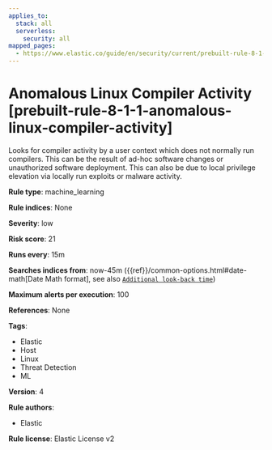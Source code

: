 ```yaml
---
applies_to:
  stack: all
  serverless:
    security: all
mapped_pages:
  - https://www.elastic.co/guide/en/security/current/prebuilt-rule-8-1-1-anomalous-linux-compiler-activity.html
---
```


# Anomalous Linux Compiler Activity [prebuilt-rule-8-1-1-anomalous-linux-compiler-activity]

Looks for compiler activity by a user context which does not normally run compilers. This can be the result of ad-hoc software changes or unauthorized software deployment. This can also be due to local privilege elevation via locally run exploits or malware activity.

**Rule type**: machine_learning

**Rule indices**: None

**Severity**: low

**Risk score**: 21

**Runs every**: 15m

**Searches indices from**: now-45m ({{ref}}/common-options.html#date-math[Date Math format], see also [`Additional look-back time`](docs-content://solutions/security/detect-and-alert/create-detection-rule.md#rule-schedule))

**Maximum alerts per execution**: 100

**References**: None

**Tags**:

* Elastic
* Host
* Linux
* Threat Detection
* ML

**Version**: 4

**Rule authors**:

* Elastic

**Rule license**: Elastic License v2

